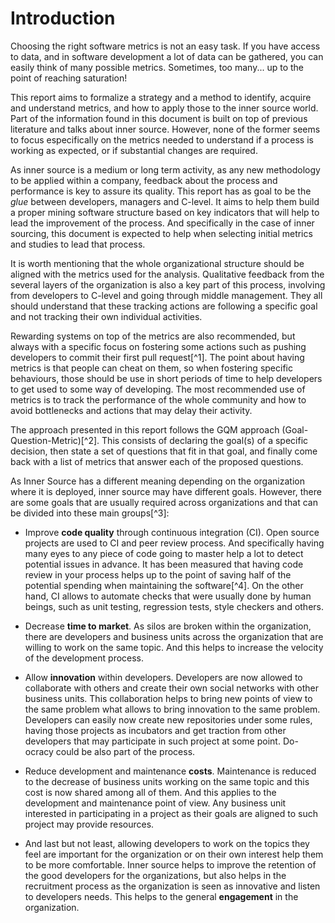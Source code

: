 Introduction
============

Choosing the right software metrics is not an easy task. If you have
access to data, and in software development a lot of data can be
gathered, you can easily think of many possible metrics. Sometimes, too
many... up to the point of reaching saturation!

This report aims to formalize a strategy and a method to identify,
acquire and understand metrics, and how to apply those to the inner
source world. Part of the information found in this document is built on
top of previous literature and talks about inner source. However, none
of the former seems to focus especifically on the metrics needed to
understand if a process is working as expected, or if substantial
changes are required.

As inner source is a medium or long term activity, as any new
methodology to be applied within a company, feedback about the process
and performance is key to assure its quality. This report has as goal to
be the *glue* between developers, managers and C-level. It aims to help
them build a proper mining software structure based on key indicators
that will help to lead the improvement of the process. And specifically
in the case of inner sourcing, this document is expected to help when
selecting initial metrics and studies to lead that process.

It is worth mentioning that the whole organizational structure should be
aligned with the metrics used for the analysis. Qualitative feedback
from the several layers of the organization is also a key part of this
process, involving from developers to C-level and going through middle
management. They all should understand that these tracking actions are
following a specific goal and not tracking their own individual
activities.

Rewarding systems on top of the metrics are also recommended, but always
with a specific focus on fostering some actions such as pushing
developers to commit their first pull request[^1]. The point about
having metrics is that people can cheat on them, so when fostering
specific behaviours, those should be use in short periods of time to
help developers to get used to some way of developing. The most
recommended use of metrics is to track the performance of the whole
community and how to avoid bottlenecks and actions that may delay their
activity.

The approach presented in this report follows the GQM approach
(Goal-Question-Metric)[^2]. This consists of declaring the goal(s) of a
specific decision, then state a set of questions that fit in that goal,
and finally come back with a list of metrics that answer each of the
proposed questions.

As Inner Source has a different meaning depending on the organization
where it is deployed, inner source may have different goals. However,
there are some goals that are usually required across organizations and
that can be divided into these main groups[^3]:

-   Improve **code quality** through continuous integration (CI). Open
    source projects are used to CI and peer review process. And
    specifically having many eyes to any piece of code going to master
    help a lot to detect potential issues in advance. It has been
    measured that having code review in your process helps up to the
    point of saving half of the potential spending when maintaining the
    software[^4]. On the other hand, CI allows to automate checks that
    were usually done by human beings, such as unit testing, regression
    tests, style checkers and others.

-   Decrease **time to market**. As silos are broken within the
    organization, there are developers and business units across the
    organization that are willing to work on the same topic. And this
    helps to increase the velocity of the development process.

-   Allow **innovation** within developers. Developers are now allowed
    to collaborate with others and create their own social networks with
    other business units. This collaboration helps to bring new points
    of view to the same problem what allows to bring innovation to the
    same problem. Developers can easily now create new repositories
    under some rules, having those projects as incubators and get
    traction from other developers that may participate in such project
    at some point. Do-ocracy could be also part of the process.

-   Reduce development and maintenance **costs**. Maintenance is reduced
    to the decrease of business units working on the same topic and this
    cost is now shared among all of them. And this applies to the
    development and maintenance point of view. Any business unit
    interested in participating in a project as their goals are aligned
    to such project may provide resources.

-   And last but not least, allowing developers to work on the topics
    they feel are important for the organization or on their own
    interest help them to be more comfortable. Inner source helps to
    improve the retention of the good developers for the organizations,
    but also helps in the recruitment process as the organization is
    seen as innovative and listen to developers needs. This helps to the
    general **engagement** in the organization.
